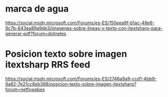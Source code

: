 # marca de agua
https://social.msdn.microsoft.com/Forums/es-ES/150eea9f-b1ac-48e6-9c7b-843ea89a9de3/imagenes-sobre-lineas-y-texto-con-itextsharp-para-generar-pdf?forum=dotnetes

# Posicion texto sobre imagen itextsharp RRS feed
https://social.msdn.microsoft.com/Forums/es-ES/2746a9a9-ccd1-4bb9-9a82-7e21cc8eb388/posicion-texto-sobre-imagen-itextsharp?forum=netfxwebes